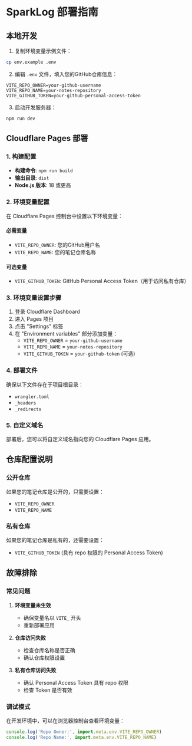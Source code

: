# SparkLog 部署指南

## 本地开发

1. 复制环境变量示例文件：
```bash
cp env.example .env
```

2. 编辑 `.env` 文件，填入您的GitHub仓库信息：
```env
VITE_REPO_OWNER=your-github-username
VITE_REPO_NAME=your-notes-repository
VITE_GITHUB_TOKEN=your-github-personal-access-token
```

3. 启动开发服务器：
```bash
npm run dev
```

## Cloudflare Pages 部署

### 1. 构建配置

- **构建命令**: `npm run build`
- **输出目录**: `dist`
- **Node.js 版本**: 18 或更高

### 2. 环境变量配置

在 Cloudflare Pages 控制台中设置以下环境变量：

#### 必需变量
- `VITE_REPO_OWNER`: 您的GitHub用户名
- `VITE_REPO_NAME`: 您的笔记仓库名称

#### 可选变量
- `VITE_GITHUB_TOKEN`: GitHub Personal Access Token（用于访问私有仓库）

### 3. 环境变量设置步骤

1. 登录 Cloudflare Dashboard
2. 进入 Pages 项目
3. 点击 "Settings" 标签
4. 在 "Environment variables" 部分添加变量：
   - `VITE_REPO_OWNER` = `your-github-username`
   - `VITE_REPO_NAME` = `your-notes-repository`
   - `VITE_GITHUB_TOKEN` = `your-github-token` (可选)

### 4. 部署文件

确保以下文件存在于项目根目录：
- `wrangler.toml`
- `_headers`
- `_redirects`

### 5. 自定义域名

部署后，您可以将自定义域名指向您的 Cloudflare Pages 应用。

## 仓库配置说明

### 公开仓库
如果您的笔记仓库是公开的，只需要设置：
- `VITE_REPO_OWNER`
- `VITE_REPO_NAME`

### 私有仓库
如果您的笔记仓库是私有的，还需要设置：
- `VITE_GITHUB_TOKEN` (具有 repo 权限的 Personal Access Token)

## 故障排除

### 常见问题

1. **环境变量未生效**
   - 确保变量名以 `VITE_` 开头
   - 重新部署应用

2. **仓库访问失败**
   - 检查仓库名称是否正确
   - 确认仓库权限设置

3. **私有仓库访问失败**
   - 确认 Personal Access Token 具有 repo 权限
   - 检查 Token 是否有效

### 调试模式

在开发环境中，可以在浏览器控制台查看环境变量：
```javascript
console.log('Repo Owner:', import.meta.env.VITE_REPO_OWNER)
console.log('Repo Name:', import.meta.env.VITE_REPO_NAME)
``` 